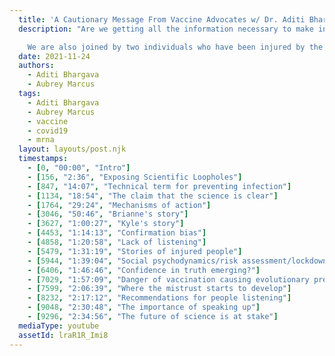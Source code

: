 ```yaml
---
  title: 'A Cautionary Message From Vaccine Advocates w/ Dr. Aditi Bhargava, Kyle Warner, And Brianne Dressen'
  description: "Are we getting all the information necessary to make informed decisions about vaccination? Molecular Biologist Dr. Aditi Bhargava, the director of laboratory research at UCSF develops mRNA technology, the same technology used in covid vaccines.

    We are also joined by two individuals who have been injured by the vaccine, professional mountain biker Kyle Warner and Brianne Dressen who is a school teacher from Utah. In this profoundly illuminating and unifying podcast, we agree that everybody is simply doing what they think is best for themselves and society based on the information they have. An issue arises when we all operate with different information, which makes it difficult to make sense of this complicated issue."
  date: 2021-11-24
  authors:
    - Aditi Bhargava
    - Aubrey Marcus
  tags:
    - Aditi Bhargava
    - Aubrey Marcus
    - vaccine
    - covid19
    - mrna
  layout: layouts/post.njk
  timestamps:
    - [0, "00:00", "Intro"]
    - [156, "2:36", "Exposing Scientific Loopholes"]
    - [847, "14:07", "Technical term for preventing infection"]
    - [1134, "18:54", "The claim that the science is clear"]
    - [1764, "29:24", "Mechanisms of action"]
    - [3046, "50:46", "Brianne's story"]
    - [3627, "1:00:27", "Kyle's story"]
    - [4453, "1:14:13", "Confirmation bias"]
    - [4858, "1:20:58", "Lack of listening"]
    - [5479, "1:31:19", "Stories of injured people"]
    - [5944, "1:39:04", "Social psychodynamics/risk assessment/lockdown effects"]
    - [6406, "1:46:46", "Confidence in truth emerging?"]
    - [7029, "1:57:09", "Danger of vaccination causing evolutionary pressure"]
    - [7599, "2:06:39", "Where the mistrust starts to develop"]
    - [8232, "2:17:12", "Recommendations for people listening"]
    - [9048, "2:30:48", "The importance of speaking up"]
    - [9296, "2:34:56", "The future of science is at stake"]
  mediaType: youtube
  assetId: lraR1R_Imi8
---
```

